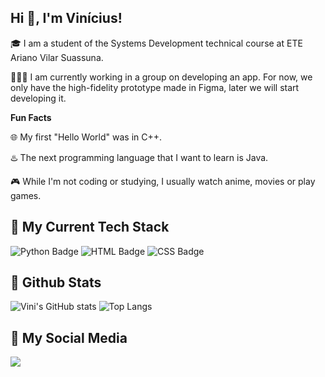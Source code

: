 ## Hi 💪, I'm Vinícius!

🎓 I am a student of the Systems Development technical course at ETE Ariano Vilar Suassuna.

👨🏻‍💻 I am currently working in a group on developing an app. For now, we only have the high-fidelity prototype made in Figma, later we will start developing it.

**Fun Facts**

🌐 My first "Hello World" was in C++.

♨️ The next programming language that I want to learn is Java.

🎮 While I'm not coding or studying, I usually watch anime, movies or play games.

## 🔨 My Current Tech Stack
![Python Badge](https://img.shields.io/badge/Python-3776AB?style=for-the-badge&logo=python&logoColor=white)
![HTML Badge](https://img.shields.io/badge/HTML5-E34F26?style=for-the-badge&logo=html5&logoColor=white)
![CSS Badge](https://img.shields.io/badge/CSS3-1572B6?style=for-the-badge&logo=css3&logoColor=white)

## 📌 Github Stats
![Vini's GitHub stats](https://github-readme-stats.vercel.app/api?username=MarcosViniDLL&theme=great-gatsby&show_icons=true)
![Top Langs](https://github-readme-stats.vercel.app/api/top-langs/?username=MarcosViniDLL&theme=great-gatsby&show_icons=true)

## 📱 My Social Media

<a href="https://www.linkedin.com/in/marcosvinicius-lira-lourenco/">
   <img src="https://img.shields.io/badge/LinkedIn-0077B5?style=for-the-badge&logo=linkedin&logoColor=white">
